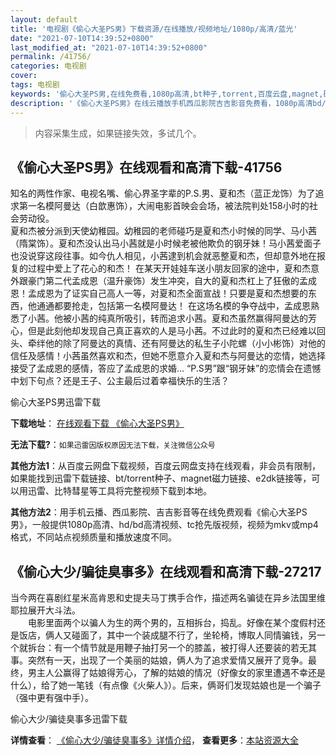 ```yaml
---
layout: default
title: '电视剧《偷心大圣PS男》下载资源/在线播放/视频地址/1080p/高清/蓝光'
date: "2021-07-10T14:39:52+0800"
last_modified_at: "2021-07-10T14:39:52+0800"
permalink: /41756/
categories: 电视剧
cover:
tags: 电视剧
keywords: '偷心大圣PS男,在线免费看,1080p高清,bt种子,torrent,百度云盘,magnet,磁力链,迅雷下载资源'
description: '《偷心大圣PS男》在线云播放手机西瓜影院吉吉影音免费看，1080p高清bd/hd未删减完整版和tc抢先枪版，mkv/mp4格式，附带bt/torrent种子、magnet/磁力链、百度云盘、网盘资源迅雷下载链接'
---
```


>内容采集生成，如果链接失效，多试几个。


## 《偷心大圣PS男》在线观看和高清下载-41756

知名的两性作家、电视名嘴、偷心界圣字辈的P.S.男、夏和杰（蓝正龙饰）为了追求第一名模阿曼达（白歆惠饰），大闹电影首映会会场，被法院判处158小时的社会劳动役。<br /> 夏和杰被分派到天使幼稚园。幼稚园的老师碰巧是夏和杰小时候的同学、马小茜（隋棠饰）。夏和杰没认出马小茜就是小时候老被他欺负的钢牙妹！马小茜爱面子也没说穿这段往事。如今仇人相见，小茜逮到机会就恶整夏和杰，但却意外地在报复的过程中爱上了花心的和杰！ 在某天开娃娃车送小朋友回家的途中，夏和杰意外跟豪门第二代孟成恩（温升豪饰）发生冲突，自大的夏和杰杠上了狂傲的孟成恩！孟成恩为了证实自己高人一等，对夏和杰全面宣战！只要是夏和杰想要的东西，他通通都要抢走，包括第一名模阿曼达！ 在这场名模的争夺战中，孟成恩熟悉了小茜。他被小茜的纯真所吸引，转而追求小茜。夏和杰虽然赢得阿曼达的芳心，但是此刻他却发现自己真正喜欢的人是马小茜。不过此时的夏和杰已经难以回头、牵绊他的除了阿曼达的真情、还有阿曼达的私生子小陀螺（小小彬饰）对他的信任及感情！小茜虽然喜欢和杰，但她不愿意介入夏和杰与阿曼达的恋情，她选择接受了孟成恩的感情，答应了孟成恩的求婚&hellip; “P.S男&rdquo;跟&ldquo;钢牙妹&rdquo;的恋情会在遗憾中划下句点？还是王子、公主最后过着幸福快乐的生活？


偷心大圣PS男迅雷下载

**下载地址**： [在线观看下载 《偷心大圣PS男》](https://www.993dy.com//vod-detail-id-10516.html) 


**无法下载?**：`如果迅雷因版权原因无法下载，关注微信公众号 `

**其他方法1**：从百度云网盘下载视频，百度云网盘支持在线观看，非会员有限制，如果能找到迅雷下载链接、bt/torrent种子、magnet磁力链接、e2dk链接等，可以用迅雷、比特彗星等工具将完整视频下载到本地。

**其他方法2**：用手机云播、西瓜影院、吉吉影音等在线免费观看《偷心大圣PS男》，一般提供1080p高清、hd/bd高清视频、tc抢先版视频，视频为mkv或mp4格式，不同站点视频质量和播放速度不同。


## 《偷心大少/骗徒臭事多》在线观看和高清下载-27217

当今两在喜剧红星米高肯恩和史提夫马丁携手合作，描述两名骗徒在异乡法国里维耶拉展开大斗法。<br />　　电影里面两个以骗人为生的两个男的，互相拆台，捣乱。好像在某个度假村还是饭店，俩人又碰面了，其中一个装成腿不行了，坐轮椅，博取人同情骗钱，另一个就拆台：有一个情节就是用鞭子抽打另一个的膝盖，被打得人还要装的若无其事。突然有一天，出现了一个美丽的姑娘，俩人为了追求爱情又展开了竞争。最终，男主人公赢得了姑娘得芳心，了解的姑娘的情况（好像女的家里遭遇不幸还是什么），给了她一笔钱（有点像《火柴人》）。后来，俩哥们发现姑娘也是一个骗子（强中更有强中手）。


偷心大少/骗徒臭事多迅雷下载

**详情查看**： [《偷心大少/骗徒臭事多》详情介绍](/movie/27217/)， **查看更多**：[本站资源大全](/movie/t/all/)

